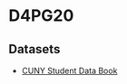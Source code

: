 # D4PG20

## Datasets
- [CUNY Student Data Book](https://www.cuny.edu/about/administration/offices/oira/institutional/data/)
